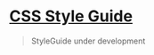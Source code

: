 # [CSS Style Guide](https://www.npmjs.com/package/@qulix/stylelint-config-css)

> StyleGuide under development
